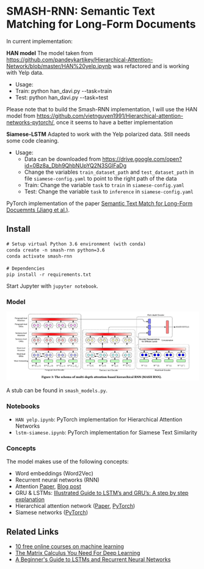 # SMASH-RNN: Semantic Text Matching for Long-Form Documents

In current implementation:

**HAN model**
The model taken from https://github.com/pandeykartikey/Hierarchical-Attention-Network/blob/master/HAN%20yelp.ipynb was refactored and is working with Yelp data.

- Usage:
 - Train: python han_davi.py --task=train
 - Test: python han_davi.py --task=test
 
Please note that to build the Smash-RNN implementation, I will use the HAN model from https://github.com/vietnguyen1991/Hierarchical-attention-networks-pytorch/, once it seems to have a better implementation

**Siamese-LSTM**
Adapted to work with the Yelp polarized data. Still needs some code cleaning.

- Usage:
  - Data can be downloaded from https://drive.google.com/open?id=0Bz8a_Dbh9QhbNUpYQ2N3SGlFaDg
  - Change the variables ```train_dataset_path``` and ```test_dataset_path``` in file ```siamese-config.yaml``` to point to the right path of the data
  - Train: Change the variable ```task``` to ```train``` in ```siamese-config.yaml```
  - Test: Change the variable ```task``` to ```inference``` in ```siamese-config.yaml```


PyTorch implementation of the paper [Semantic Text Match for Long-Form Docuemnts (Jiang et al.)](https://pub-tools-public-publication-data.storage.googleapis.com/pdf/99357ca2ef0d89250e8d0aea47607fc4c556aa09.pdf).

## Install

```
# Setup virtual Python 3.6 environment (with conda)
conda create -n smash-rnn python=3.6
conda activate smash-rnn

# Dependencies
pip install -r requirements.txt
```

Start Jupyter with `jupyter notebook`.

### Model

![Model architecure)](smash-rnn_architecture.png)

A stub can be found in `smash_models.py`.

### Notebooks

- `HAN yelp.ipynb`: PyTorch implementation for Hierarchical Attention Networks
- `lstm-siamese.ipynb`: PyTorch implementation for Siamese Text Similarity

### Concepts

The model makes use of the following concepts:

- Word embeddings (Word2Vec)
- Recurrent neural networks (RNN)
- Attention [Paper](https://papers.nips.cc/paper/7181-attention-is-all-you-need.pdf), [Blog post](https://mlexplained.com/2017/12/29/attention-is-all-you-need-explained/)
- GRU & LSTMs: [Illustrated Guide to LSTM’s and GRU’s: A step by step explanation](https://towardsdatascience.com/illustrated-guide-to-lstms-and-gru-s-a-step-by-step-explanation-44e9eb85bf21)
- Hierarchical attention network ([Paper](https://www.aclweb.org/anthology/N16-1174), [PyTorch](https://github.com/vietnguyen91/Hierarchical-attention-networks-pytorch/blob/master/src/hierarchical_att_model.py))
- Siamese networks ([PyTorch](https://github.com/MarvinLSJ/LSTM-siamese/))

## Related Links

- [10 free online courses on machine learning](https://twitter.com/chipro/status/1157772112876060672)
- [The Matrix Calculus You Need For Deep Learning](https://explained.ai/matrix-calculus/index.html)
- [A Beginner's Guide to LSTMs and Recurrent Neural Networks](https://skymind.ai/wiki/lstm)
